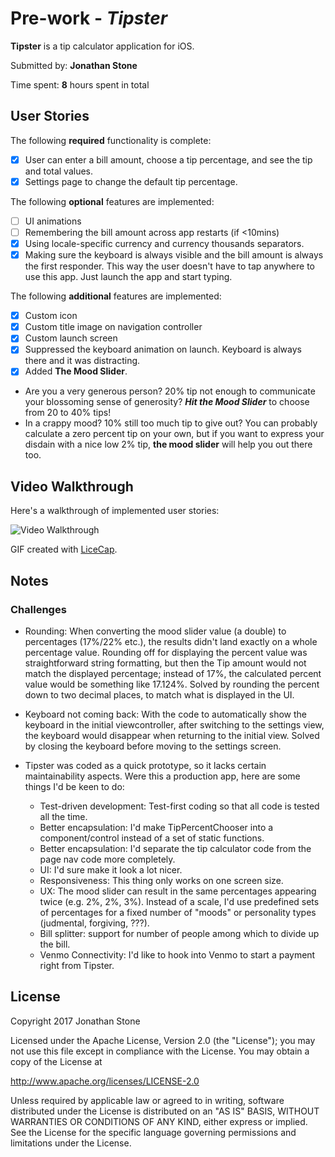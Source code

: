 # Pre-work - *Tipster*

**Tipster** is a tip calculator application for iOS.

Submitted by: **Jonathan Stone**

Time spent: **8** hours spent in total

## User Stories

The following **required** functionality is complete:

* [x] User can enter a bill amount, choose a tip percentage, and see the tip and total values.
* [x] Settings page to change the default tip percentage.

The following **optional** features are implemented:
* [ ] UI animations
* [ ] Remembering the bill amount across app restarts (if <10mins)
* [x] Using locale-specific currency and currency thousands separators.
* [x] Making sure the keyboard is always visible and the bill amount is always the first responder. This way the user doesn't have to tap anywhere to use this app. Just launch the app and start typing.

The following **additional** features are implemented:
- [x] Custom icon
- [x] Custom title image on navigation controller
- [x] Custom launch screen
- [x] Suppressed the keyboard animation on launch. Keyboard is always there and it was distracting.
- [x] Added **The Mood Slider**. 

* Are you a very generous person? 20% tip not enough to communicate your blossoming sense of generosity?
***Hit the Mood Slider*** to choose from 20 to 40% tips!
* In a crappy mood? 10% still too much tip to give out? You can probably calculate a zero percent tip on your own, but if you want to express your disdain with a nice low 2% tip, **the mood slider** will help you out there too. 
 

## Video Walkthrough 

Here's a walkthrough of implemented user stories:

<img src='http://i.imgur.com/Ad4LQfB.gif' title='Video Walkthrough' width='' alt='Video Walkthrough' />

GIF created with [LiceCap](http://www.cockos.com/licecap/).

## Notes

### Challenges
* Rounding: When converting the mood slider value (a double) to percentages (17%/22% etc.), the results didn't land exactly on a whole percentage value. Rounding off for displaying the percent value was straightforward string formatting, but then the Tip amount would not match the displayed percentage; instead of 17%, the calculated percent value would be something like 17.124%. Solved by rounding the percent down to two decimal places, to match what is displayed in the UI. 
* Keyboard not coming back: With the code to automatically show the keyboard in the initial viewcontroller, after switching to the settings view, the keyboard would disappear when returning to the initial view. Solved by closing the keyboard before moving to the settings screen.
* Tipster was coded as a quick prototype, so it lacks certain maintainability aspects. Were this a production app, here are some things I'd be keen to do:

    * Test-driven development: Test-first coding so that all code is tested all the time. 
    * Better encapsulation: I'd make TipPercentChooser into a component/control instead of a set of static functions.
    * Better encapsulation: I'd separate the tip calculator code from the page nav code more completely.
    * UI: I'd sure make it look a lot nicer.
    * Responsiveness: This thing only works on one screen size.
    * UX: The mood slider can result in the same percentages appearing twice (e.g. 2%, 2%, 3%). Instead of a scale, I'd use predefined sets of percentages for a fixed number of "moods" or personality types (judmental, forgiving, ???).
    * Bill splitter: support for number of people among which to divide up the bill. 
    * Venmo Connectivity: I'd like to hook into Venmo to start a payment right from Tipster.

## License

Copyright 2017 Jonathan Stone

Licensed under the Apache License, Version 2.0 (the "License");
you may not use this file except in compliance with the License.
You may obtain a copy of the License at

http://www.apache.org/licenses/LICENSE-2.0

Unless required by applicable law or agreed to in writing, software
distributed under the License is distributed on an "AS IS" BASIS,
WITHOUT WARRANTIES OR CONDITIONS OF ANY KIND, either express or implied.
See the License for the specific language governing permissions and
limitations under the License.


